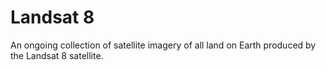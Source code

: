 # Landsat 8

An ongoing collection of satellite imagery of all land on Earth produced by the Landsat 8 satellite.
